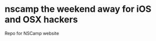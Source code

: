 nscamp the weekend away for iOS and OSX hackers
===============================================

Repo for NSCamp website
